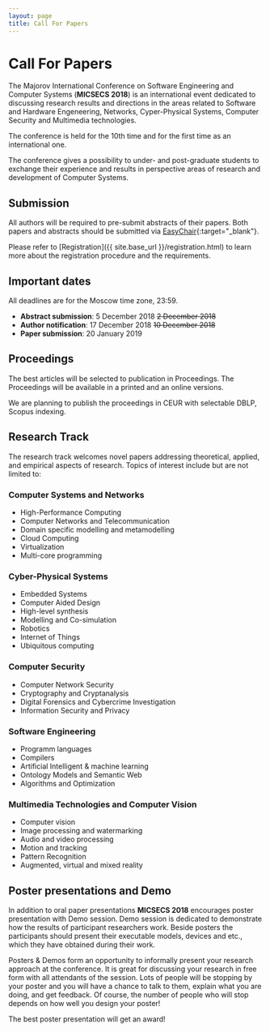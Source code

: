```yaml
---
layout: page
title: Call For Papers
---
```

# Call For Papers

The Majorov International Conference on Software Engineering and Computer Systems (**MICSECS 2018**) is an international event dedicated to discussing research results and directions in the areas related to Software and Hardware Engeneering, Networks, Cyper-Physical Systems, Computer Security and Multimedia technologies. 

The conference is held for the 10th time and for the first time as an international one. 

The conference gives a possibility to under- and post-graduate students to exchange their experience and results in perspective areas of research and development of Computer Systems.

## Submission

All authors will be required to pre-submit abstracts of their papers. Both papers and abstracts should be submitted via [EasyChair](https://easychair.org/conferences/?conf=micsecs2018){:target="_blank"}.

Please refer to [Registration]({{ site.base_url }}/registration.html) to learn more about the registration procedure and the requirements.

## Important dates

All deadlines are for the Moscow time zone, 23:59.

* **Abstract submission**: 5 December 2018 ~~2 December 2018~~
* **Author notification**: 17 December 2018 ~~10 December 2018~~
* **Paper submission**: 20 January 2019

## Proceedings

The best articles will be selected to publication in Proceedings. The Proceedings will be available in a printed and an online versions.

We are planning to publish the proceedings in CEUR with selectable DBLP, Scopus indexing.


## Research Track

The research track welcomes novel papers addressing theoretical, applied, and empirical aspects of research. Topics of interest include but are not limited to:

### **Computer Systems and Networks**

* High-Performance Computing
* Computer Networks and Telecommunication
* Domain specific modelling and metamodelling
* Cloud Computing
* Virtualization
* Multi-core programming

### **Cyber-Physical Systems**

* Embedded Systems
* Computer Aided Design
* High-level synthesis
* Modelling and Co-simulation
* Robotics
* Internet of Things
* Ubiquitous computing

### **Computer Security**

* Computer Network Security
* Cryptography and Cryptanalysis
* Digital Forensics and Cybercrime Investigation
* Information Security and Privacy

### **Software Engineering**

* Programm languages
* Compilers
* Artificial Intelligent & machine learning
* Ontology Models and Semantic Web
* Algorithms and Optimization

### **Multimedia Technologies and Computer Vision**

* Computer vision 
* Image processing and watermarking 
* Audio and video processing
* Motion and tracking
* Pattern Recognition
* Augmented, virtual and mixed reality

## Poster presentations and Demo

In addition to oral paper presentations **MICSECS 2018** encourages poster presentation with Demo session. Demo session is dedicated to demonstrate how the results of participant researchers work. Beside posters the participants should present their executable models, devices and etc., which they have obtained during their work.

Posters & Demos form an opportunity to informally present your research approach at the conference. It is great for discussing your research in free form with all attendants of the session. Lots of people will be stopping by your poster and you will have a chance to talk to them, explain what you are doing, and get feedback. Of course, the number of people who will stop depends on how well you design your poster!

The best poster presentation will get an award!


